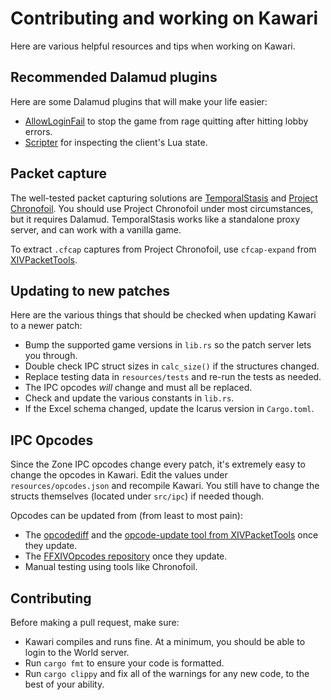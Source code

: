 # Contributing and working on Kawari

Here are various helpful resources and tips when working on Kawari.

## Recommended Dalamud plugins

Here are some Dalamud plugins that will make your life easier:

* [AllowLoginFail](https://codeberg.org/redstrate/AllowLoginFail) to stop the game from rage quitting after hitting lobby errors.
* [Scripter](https://github.com/redstrate/Scripter) for inspecting the client's Lua state.

## Packet capture

The well-tested packet capturing solutions are [TemporalStasis](https://github.com/WorkingRobot/TemporalStasis/) and [Project Chronofoil](https://github.com/ProjectChronofoil). You should use Project Chronofoil under most circumstances, but it requires Dalamud. TemporalStasis works like a standalone proxy server, and can work with a vanilla game.

To extract `.cfcap` captures from Project Chronofoil, use `cfcap-expand` from [XIVPacketTools](https://github.com/redstrate/XIVPacketTools).

## Updating to new patches

Here are the various things that should be checked when updating Kawari to a newer patch:

* Bump the supported game versions in `lib.rs` so the patch server lets you through.
* Double check IPC struct sizes in `calc_size()` if the structures changed.
* Replace testing data in `resources/tests` and re-run the tests as needed.
* The IPC opcodes _will_ change and must all be replaced.
* Check and update the various constants in `lib.rs`.
* If the Excel schema changed, update the Icarus version in `Cargo.toml`.

## IPC Opcodes

Since the Zone IPC opcodes change every patch, it's extremely easy to change the opcodes in Kawari. Edit the values under `resources/opcodes.json` and recompile Kawari. You still have to change the structs themselves (located under `src/ipc`) if needed though.

Opcodes can be updated from (from least to most pain): 
* The [opcodediff](https://github.com/xivdev/opcodediff) and the [opcode-update tool from XIVPacketTools](https://codeberg.org/redstrate/XIVPacketTools) once they update.
* The [FFXIVOpcodes repository](https://github.com/karashiiro/FFXIVOpcodes/blob/master/opcodes.json) once they update.
* Manual testing using tools like Chronofoil.

## Contributing

Before making a pull request, make sure:

* Kawari compiles and runs fine. At a minimum, you should be able to login to the World server.
* Run `cargo fmt` to ensure your code is formatted.
* Run `cargo clippy` and fix all of the warnings for any new code, to the best of your ability.
